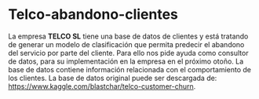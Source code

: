 # Telco-abandono-clientes
La empresa **TELCO SL** tiene una base de datos de clientes y está tratando de generar un modelo de 
clasificación que permita predecir el abandono del servicio por parte del cliente. Para ello nos pide ayuda 
como consultor de datos, para su implementación en la empresa en el próximo otoño. La base de datos 
contiene información relacionada con el comportamiento de los clientes. La base de datos original puede 
ser descargada de: https://www.kaggle.com/blastchar/telco-customer-churn. 
